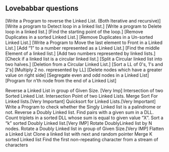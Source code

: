 ## Lovebabbar questions

[Write a Program to reverse the Linked List. (Both Iterative and recursive)]
[Write a program to Detect loop in a linked list.]
[Write a program to Delete loop in a linked list.]
[Find the starting point of the loop.]
[Remove Duplicates in a sorted Linked List.]
[Remove Duplicates in a Un-sorted Linked List.]
[Write a Program to Move the last element to Front in a Linked List.]
[Add “1” to a number represented as a Linked List.]
[Find the middle Element of a linked list.]
[Add two numbers represented by linked lists.]
[Check if a linked list is a circular linked list.]
[Split a Circular linked list into two halves.]
[Deletion from a Circular Linked List.]
[Sort a LL of 0's, 1's and 2's]
[Multiply 2 no. represented by LL]
[Delete nodes which have a greater value on right side]
[Segregate even and odd nodes in a Linked List]
[Program for n’th node from the end of a Linked List]


Reverse a Linked List in group of Given Size. [Very Imp]
Intersection of two Sorted Linked List.
Intersection Point of two Linked Lists.
Merge Sort For Linked lists.[Very Important]
Quicksort for Linked Lists.[Very Important]
Write a Program to check whether the Singly Linked list is a palindrome or not.
Reverse a Doubly Linked list.
Find pairs with a given sum in a DLL.
Count triplets in a sorted DLL whose sum is equal to given value “X”.
Sort a “k” sorted Doubly Linked list.[Very IMP]
Rotate DoublyLinked list by N nodes.
Rotate a Doubly Linked list in group of Given Size.[Very IMP]
Flatten a Linked List
Clone a linked list with next and random pointer
Merge K sorted Linked list
Find the first non-repeating character from a stream of characters